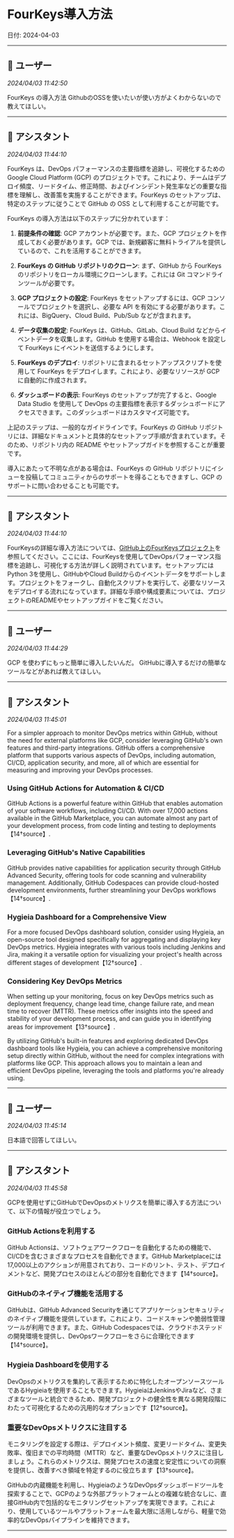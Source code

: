 # FourKeys導入方法

日付: 2024-04-03

---

## 👤 ユーザー
*2024/04/03 11:42:50*

FourKeys の導入方法 GithubのOSSを使いたいが使い方がよくわからないので教えてほしい。

---

## 🤖 アシスタント
*2024/04/03 11:44:10*

FourKeys は、DevOps パフォーマンスの主要指標を追跡し、可視化するための Google Cloud Platform (GCP) のプロジェクトです。これにより、チームはデプロイ頻度、リードタイム、修正時間、およびインシデント発生率などの重要な指標を理解し、改善策を実施することができます。FourKeys のセットアップは、特定のステップに従うことで GitHub の OSS として利用することが可能です。

FourKeys の導入方法は以下のステップに分かれています：

1. **前提条件の確認**: GCP アカウントが必要です。また、GCP プロジェクトを作成しておく必要があります。GCP では、新規顧客に無料トライアルを提供しているので、これを活用することができます。

2. **FourKeys の GitHub リポジトリのクローン**: まず、GitHub から FourKeys のリポジトリをローカル環境にクローンします。これには Git コマンドラインツールが必要です。

3. **GCP プロジェクトの設定**: FourKeys をセットアップするには、GCP コンソールでプロジェクトを選択し、必要な API を有効にする必要があります。これには、BigQuery、Cloud Build、Pub/Sub などが含まれます。

4. **データ収集の設定**: FourKeys は、GitHub、GitLab、Cloud Build などからイベントデータを収集します。GitHub を使用する場合は、Webhook を設定して FourKeys にイベントを送信するようにします。

5. **FourKeys のデプロイ**: リポジトリに含まれるセットアップスクリプトを使用して FourKeys をデプロイします。これにより、必要なリソースが GCP に自動的に作成されます。

6. **ダッシュボードの表示**: FourKeys のセットアップが完了すると、Google Data Studio を使用して DevOps の主要指標を表示するダッシュボードにアクセスできます。このダッシュボードはカスタマイズ可能です。

上記のステップは、一般的なガイドラインです。FourKeys の GitHub リポジトリには、詳細なドキュメントと具体的なセットアップ手順が含まれています。そのため、リポジトリ内の README やセットアップガイドを参照することが重要です。

導入にあたって不明な点がある場合は、FourKeys の GitHub リポジトリにイシューを投稿してコミュニティからのサポートを得ることもできますし、GCP のサポートに問い合わせることも可能です。

---

## 🤖 アシスタント
*2024/04/03 11:44:10*

FourKeysの詳細な導入方法については、[GitHub上のFourKeysプロジェクト](https://github.com/dora-team/fourkeys)を参照してください。ここには、FourKeysを使用してDevOpsパフォーマンス指標を追跡し、可視化する方法が詳しく説明されています。セットアップにはPython 3を使用し、GitHubやCloud Buildからのイベントデータをサポートします。プロジェクトをフォークし、自動化スクリプトを実行して、必要なリソースをデプロイする流れになっています。詳細な手順や構成要素については、プロジェクトのREADMEやセットアップガイドをご覧ください。

---

## 👤 ユーザー
*2024/04/03 11:44:29*

GCP を使わずにもっと簡単に導入したいんだ。
GitHubに導入するだけの簡単なツールなどがあれば教えてほしい。

---

## 🤖 アシスタント
*2024/04/03 11:45:01*

For a simpler approach to monitor DevOps metrics within GitHub, without the need for external platforms like GCP, consider leveraging GitHub's own features and third-party integrations. GitHub offers a comprehensive platform that supports various aspects of DevOps, including automation, CI/CD, application security, and more, all of which are essential for measuring and improving your DevOps processes.

### Using GitHub Actions for Automation & CI/CD

GitHub Actions is a powerful feature within GitHub that enables automation of your software workflows, including CI/CD. With over 17,000 actions available in the GitHub Marketplace, you can automate almost any part of your development process, from code linting and testing to deployments【14†source】.

### Leveraging GitHub's Native Capabilities

GitHub provides native capabilities for application security through GitHub Advanced Security, offering tools for code scanning and vulnerability management. Additionally, GitHub Codespaces can provide cloud-hosted development environments, further streamlining your DevOps workflows【14†source】.

### Hygieia Dashboard for a Comprehensive View

For a more focused DevOps dashboard solution, consider using Hygieia, an open-source tool designed specifically for aggregating and displaying key DevOps metrics. Hygieia integrates with various tools including Jenkins and Jira, making it a versatile option for visualizing your project's health across different stages of development【12†source】.

### Considering Key DevOps Metrics

When setting up your monitoring, focus on key DevOps metrics such as deployment frequency, change lead time, change failure rate, and mean time to recover (MTTR). These metrics offer insights into the speed and stability of your development process, and can guide you in identifying areas for improvement【13†source】.

By utilizing GitHub's built-in features and exploring dedicated DevOps dashboard tools like Hygieia, you can achieve a comprehensive monitoring setup directly within GitHub, without the need for complex integrations with platforms like GCP. This approach allows you to maintain a lean and efficient DevOps pipeline, leveraging the tools and platforms you're already using.

---

## 👤 ユーザー
*2024/04/03 11:45:14*

日本語で回答してほしい。

---

## 🤖 アシスタント
*2024/04/03 11:45:58*

GCPを使用せずにGitHubでDevOpsのメトリクスを簡単に導入する方法について、以下の情報が役立つでしょう。

### GitHub Actionsを利用する

GitHub Actionsは、ソフトウェアワークフローを自動化するための機能で、CI/CDを含むさまざまなプロセスを自動化できます。GitHub Marketplaceには17,000以上のアクションが用意されており、コードのリント、テスト、デプロイメントなど、開発プロセスのほとんどの部分を自動化できます【14†source】。

### GitHubのネイティブ機能を活用する

GitHubは、GitHub Advanced Securityを通じてアプリケーションセキュリティのネイティブ機能を提供しています。これにより、コードスキャンや脆弱性管理ツールが利用できます。また、GitHub Codespacesでは、クラウドホステッドの開発環境を提供し、DevOpsワークフローをさらに合理化できます【14†source】。

### Hygieia Dashboardを使用する

DevOpsのメトリクスを集約して表示するために特化したオープンソースツールであるHygieiaを使用することもできます。HygieiaはJenkinsやJiraなど、さまざまなツールと統合できるため、開発プロジェクトの健全性を異なる開発段階にわたって可視化するための汎用的なオプションです【12†source】。

### 重要なDevOpsメトリクスに注目する

モニタリングを設定する際は、デプロイメント頻度、変更リードタイム、変更失敗率、復旧までの平均時間（MTTR）など、重要なDevOpsメトリクスに注目しましょう。これらのメトリクスは、開発プロセスの速度と安定性についての洞察を提供し、改善すべき領域を特定するのに役立ちます【13†source】。

GitHubの内蔵機能を利用し、HygieiaのようなDevOpsダッシュボードツールを探索することで、GCPのような外部プラットフォームとの複雑な統合なしに、直接GitHub内で包括的なモニタリングセットアップを実現できます。これにより、使用しているツールやプラットフォームを最大限に活用しながら、軽量で効率的なDevOpsパイプラインを維持できます。

---
